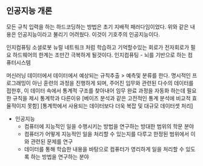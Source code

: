 ## 인공지능 개론 

모든 규칙 입력을 하는 하드코딩하는 방법은 초기 지배적 패러다임이었다.
위와 같은 내용은 인공지능이라고 불리기 어려웠다. 이것이 기호주의 인공지능이다. 

인지컴퓨팅 소셜로봇
뉴럴 네트워크 처럼 학습하고 기억할수있는 회로가 전자회로가 필요 
하드웨어의 한계는 조만간 극복하게 될것이다. 
인지컴퓨팅 - 뇌를 기반으로 하는 컴퓨터시스템

머신러닝
데이터에서 데이터에서 예상되는 규칙추출 > 예측및 분류를 한다. 
명시적인 프로그래밍이 아닌 훈련의 과정을 진행하게 되며, 주어진 임무와 관련된 다수의 데이터를 접한후,
이 데이터 속에서 통계적 구조를 찾아내어 임무 완료 과정을 자동화 하는데 필요한 규칙을 제시
통계학과 다른이유 
[베이즈 분석과 같은 고전적인 통계 분석에 비교적 효율적이지 못함]
[통계학에서 사용되는 데이터보다 더욱 복잡 및 대규모 데이터셋 처리]

* 인공지능
  - 컴퓨터에 지능적인 일을 수행시키는 방법을 연구하는 방대한 범위의 학문 분야
  - 컴퓨터가 어떻게 지능적인 일을 처리할 수 있는지를 다루고 한정된 범위에서 이와 관련된 문제를 연구
  - 데이터를 통해 학습한 내용을 바탕으로 컴퓨터가 영리하게 일을 처리할 수 있도록 하는 방법을 연구하는 분야
 
